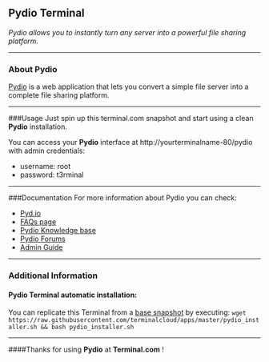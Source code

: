 ## Pydio Terminal
*Pydio allows you to instantly turn any server into a powerful file sharing platform.*

---

### About Pydio
[Pydio](http://pyd.io) is a web application that lets you convert a simple file server into a complete file sharing platform.

---

###Usage
Just spin up this terminal.com snapshot and start using a clean **Pydio** installation.

You can access your **Pydio** interface at http://yourterminalname-80/pydio with admin credentials:

- username: root
- password: t3rminal


---

###Documentation
For more information about Pydio you can check:
- [Pyd.io](http://pyd.io)
- [FAQs page](https://pyd.io/knowledge-base-2/f-a-q/)
- [Pydio Knowledge base](https://pyd.io/knowledge-base-2/knowledge-base/)
- [Pydio Forums](https://pyd.io/f/)
- [Admin Guide](https://pyd.io/administrator/)

---

### Additional Information
#### Pydio Terminal automatic installation:
You can replicate this Terminal from a [base snapshot](https://www.terminal.com/tiny/FzpHiTXG1K) by executing:
`wget https://raw.githubusercontent.com/terminalcloud/apps/master/pydio_installer.sh && bash pydio_installer.sh`

---

####Thanks for using **Pydio** at **Terminal.com** !
